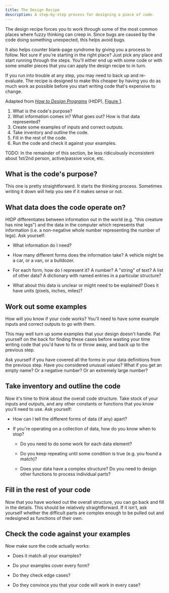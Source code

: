 ```yaml
---
title: The Design Recipe
description: A step-by-step process for designing a piece of code.
---
```


The design recipe forces you to work through some of the most common places where fuzzy thinking can creep in. Since bugs are caused by the code doing something unexpected, this helps avoid bugs.

It also helps counter blank-page syndrome by giving you a process to follow. Not sure if you're starting in the right place? Just pick any place and start running through the steps. You'll either end up with some code or with some smaller pieces that you can apply the design recipe to in turn.

If you run into trouble at any step, you may need to back up and re-evaluate. The recipe is designed to make this cheaper by having you do as much work as possible before you start writing code that's expensive to change.

Adapted from [_How to Design Programs_][HtDP] (HtDP), [Figure 1][Fig1].

1. What is the code's purpose?
2. What information comes in? What goes out? How is that data represented?
3. Create some examples of inputs and correct outputs.
4. Take inventory and outline the code.
5. Fill in the rest of the code.
6. Run the code and check it against your examples.

[HtDP]: https://htdp.org/2019-02-24/
[Fig1]: https://htdp.org/2019-02-24/part_preface.html#(counter._(figure._fig~3athe-design-recipe))

TODO: In the remainder of this section, be less ridiculously inconsistent about 1st/2nd person, active/passive voice, etc.

What is the code's purpose?
---------------------------

This one is pretty straightforward. It starts the thinking process. Sometimes writing it down will help you see if it makes sense or not.


What data does the code operate on?
-----------------------------------

HtDP differentiates between information out in the world (e.g. "this creature has nine legs") and the data in the computer which represents that information (i.e. a non-negative whole number representing the number of legs). Ask yourself:

* What information do I need?

* How many different forms does the information take? A vehicle might be a car, or a van, or a bulldozer.

* For each form, how do I represent it? A number? A "string" of text? A list of other data? A dictionary with named entries in a particular structure?

* What about this data is unclear or might need to be explained? Does it have units (pixels, inches, miles)?


Work out some examples
----------------------

How will you know if your code works? You'll need to have some example inputs and correct outputs to go with them.

This may well turn up some examples that your design doesn't handle. Pat yourself on the back for finding these cases before wasting your time writing code that you'd have to fix or throw away, and back up to the previous step.

Ask yourself if you have covered all the forms in your data definitions from the previous step. Have you considered unusual values? What if you get an empty name? Or a negative number? Or an extremely large number?


Take inventory and outline the code
-----------------------------------

Now it's time to think about the overall code structure. Take stock of your inputs and outputs, and any other constants or functions that you know you'll need to use. Ask yourself:

* How can I tell the different forms of data (if any) apart?

* If you're operating on a collection of data, how do you know when to stop?

	* Do you need to do some work for each data element?

	* Do you keep repeating until some condition is true (e.g. you found a match)?

	* Does your data have a complex structure? Do you need to design other functions to process individual parts?


Fill in the rest of your code
-----------------------------

Now that you have worked out the overall structure, you can go back and fill in the details. This should be relatively straightforward. If it isn't, ask yourself whether the difficult parts are complex enough to be pulled out and redesigned as functions of their own.


Check the code against your examples
------------------------------------

Now make sure the code actually works:

* Does it match all your examples?

* Do your examples cover every form?

* Do they check edge cases?

* Do they convince you that your code will work in every case?
